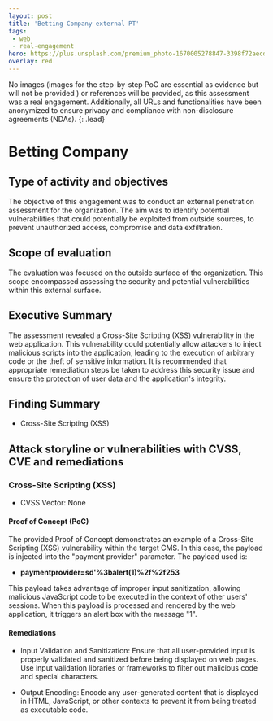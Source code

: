 ```yaml
---
layout: post
title: 'Betting Company external PT'
tags:
 - web
 - real-engagement
hero: https://plus.unsplash.com/premium_photo-1670005278847-3398f72aecdc?ixlib=rb-4.0.3&ixid=M3wxMjA3fDB8MHxwaG90by1wYWdlfHx8fGVufDB8fHx8fA%3D%3D&auto=format&fit=crop&w=1470&q=80
overlay: red
---
```


No images (images for the step-by-step PoC are essential as evidence but will not be provided
) or references will be provided, as this assessment was a real engagement. Additionally, all URLs and functionalities have been anonymized to ensure privacy and compliance with non-disclosure agreements (NDAs). {: .lead} <!--break-->

# Betting Company

## Type of activity and objectives
The objective of this engagement was to conduct an external penetration assessment for the organization. The aim was to identify potential vulnerabilities that could potentially be exploited from outside sources, to prevent unauthorized access, compromise and data exfiltration.
## Scope of evaluation
The evaluation was focused on the outside surface of the organization. This scope encompassed assessing the security and potential vulnerabilities within this external surface.
## Executive Summary
The assessment revealed a Cross-Site Scripting (XSS) vulnerability in the web application. This vulnerability could potentially allow attackers to inject malicious scripts into the application, leading to the execution of arbitrary code or the theft of sensitive information. It is recommended that appropriate remediation steps be taken to address this security issue and ensure the protection of user data and the application's integrity.
## Finding Summary
- Cross-Site Scripting (XSS)
## Attack storyline or vulnerabilities with CVSS, CVE and remediations
### Cross-Site Scripting (XSS)
- CVSS Vector: None
#### Proof of Concept (PoC) 
The provided Proof of Concept demonstrates an example of a Cross-Site Scripting (XSS) vulnerability within the target CMS. In this case, the payload is injected into the "payment provider" parameter. The payload used is:

- **paymentprovider=sd'%3balert(1)%2f%2f253**


This payload takes advantage of improper input sanitization, allowing malicious JavaScript code to be executed in the context of other users' sessions. When this payload is processed and rendered by the web application, it triggers an alert box with the message "1".


#### Remediations
- Input Validation and Sanitization: Ensure that all user-provided input is properly validated and sanitized before being displayed on web pages. Use input validation libraries or frameworks to filter out malicious code and special characters.

- Output Encoding: Encode any user-generated content that is displayed in HTML, JavaScript, or other contexts to prevent it from being treated as executable code.
